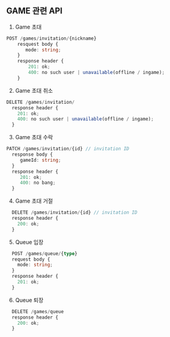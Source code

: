 ## GAME 관련 API

1. Game 초대
```ts
POST /games/invitation/{nickname}
    resquest body {
       mode: string;
    }
    response header {
        201: ok;
        400: no such user | unavailable(offline / ingame);
    }
```

2. Game 초대 취소
```ts
DELETE /games/invitation/
  response header {
    201: ok;
    400: no such user | unavailable(offline / ingame);
  }
```

3. Game 초대 수락
```ts
PATCH /games/invitation/{id} // invitation ID
  response body {
     gameId: string;
  }
  response header {
     201: ok;
     400: no bang;
  }
```

4. Game 초대 거절
```ts
  DELETE /games/invitation/{id} // invitation ID
  response header {
    200: ok;
  }
```

5. Queue 입장
```ts
  POST /games/queue/{type}
  request body {
    mode: string;
  }
  response header {
    201: ok;
  }
```

6. Queue 퇴장
```ts
  DELETE /games/queue
  response header {
    200: ok;
  }
```
